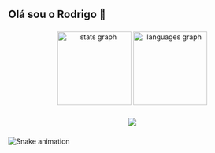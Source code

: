 ## Olá sou o Rodrigo 👋

###
<div align="center">
  <img src="https://github-readme-stats.vercel.app/api?username=luginheski&hide_title=false&hide_rank=false&show_icons=true&include_all_commits=true&count_private=true&disable_animations=false&theme=nightowl&locale=en&hide_border=false&order=1" height="150" alt="stats graph"  />
  <img src="https://github-readme-stats.vercel.app/api/top-langs?username=luginheski&locale=en&hide_title=false&layout=compact&card_width=320&langs_count=5&theme=nightowl&hide_border=false&order=2" height="150" alt="languages graph"  />
</div>

###

<div align="center">
  <img src="https://profile-counter.glitch.me/luginheski/count.svg?"  />
</div>

###

<img src="https://raw.githubusercontent.com/luginheski/luginheski/output/snake.svg" alt="Snake animation" />

###
